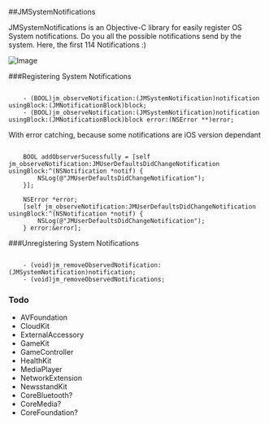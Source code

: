 ##JMSystemNotifications

JMSystemNotifications is an Objective-C library for easily register OS System notifications. 
Do you all the possible notifications send by the system.
Here, the first 114 Notifications :)

![Image](./screenshots/merged_demos.png)

###Registering System Notifications 

```objc

	- (BOOL)jm_observeNotification:(JMSystemNotification)notification usingBlock:(JMNotificationBlock)block;
	- (BOOL)jm_observeNotification:(JMSystemNotification)notification usingBlock:(JMNotificationBlock)block error:(NSError **)error;
```

With error catching, because some notifications are iOS version dependant
```objc

	BOOL addObserverSucessfully = [self jm_observeNotification:JMUserDefaultsDidChangeNotification usingBlock:^(NSNotification *notif) {
        NSLog(@"JMUserDefaultsDidChangeNotification");
    }];
	
    NSError *error;
	[self jm_observeNotification:JMUserDefaultsDidChangeNotification usingBlock:^(NSNotification *notif) {
        NSLog(@"JMUserDefaultsDidChangeNotification");
    } error:&error];
```

###Unregistering System Notifications 

```objc

	- (void)jm_removeObservedNotification:(JMSystemNotification)notification;
	- (void)jm_removeObservedNotifications;
```


### Todo
* AVFoundation
* CloudKit
* ExternalAccessory
* GameKit
* GameController
* HealthKit
* MediaPlayer
* NetworkExtension
* NewsstandKit
* CoreBluetooth?
* CoreMedia?
* CoreFoundation?
